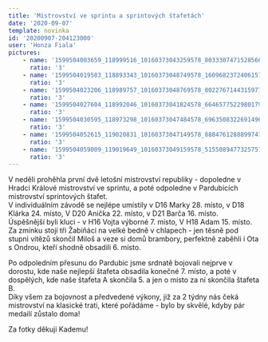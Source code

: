 ```yaml
---
title: 'Mistrovství ve sprintu a sprintových štafetách'
date: '2020-09-07'
template: novinka
id: '20200907-204123000'
user: 'Honza Fiala'
pictures:
    - name: '1599504003659_118999516_10160373043259578_8033307471528560554_o.jpg'
      ratio: '3'
    - name: '1599504019583_118893343_10160373048749578_1609682372406157203_o.jpg'
      ratio: '3'
    - name: '1599504023206_118989757_10160373048769578_8022767144315977526_o.jpg'
      ratio: '3'
    - name: '1599504027604_118992046_10160373041824578_6646577522980179286_o.jpg'
      ratio: '3'
    - name: '1599504030595_118973298_10160373047484578_6963508322691496569_o.jpg'
      ratio: '3'
    - name: '1599504052615_119020831_10160373047149578_8884761288899747961_o.jpg'
      ratio: '3'
    - name: '1599504059009_119019649_10160373049159578_5155089477325757070_o.jpg'
      ratio: '3'
---
```

V neděli prohěhla první dvě letošní mistrovství republiky - dopoledne v Hradci Králové mistrovství ve sprintu, a poté odpoledne v Pardubicích mistrovství sprintových štafet.  
V individuálním závodě se nejlépe umístily v D16 Marky 28. místo, v D18 Klárka 24. místo, V D20 Anička 22. místo, v D21 Barča 16. místo.  
Úspěšnější byli kluci - v H16 Vojta výborné 7. místo, V H18 Adam 15. místo.  
Za zmínku stojí tři Žabiňáci na velké bedně v chlapech - jen těsně pod stupni vítězů skončil Miloš a veze si domů brambory, perfektně zaběhli i Ota s Ondrou, kteří shodně obsadili 6. místo.

Po odpoledním přesunu do Pardubic jsme srdnatě bojovali nejprve v dorostu, kde naše nejlepší štafeta obsadila konečné 7. místo, a poté v dospělých, kde naše štafeta A skončila 5. a jen o místo za ní skončila štafeta B.  
Díky všem za bojovnost a předvedené výkony, již za 2 týdny nás čeká mistrovství na klasické trati, které pořádáme - bylo by skvělé, kdyby pár medailí zůstalo doma!

Za fotky děkuji Kademu!
